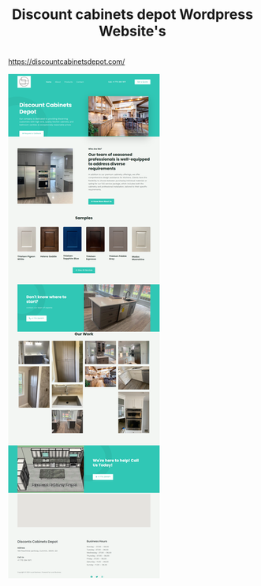 <center><h1>Discount cabinets depot Wordpress Website's</h1></center>
<br />
<a href="https://discountcabinetsdepot.com/" target="_blank"> https://discountcabinetsdepot.com/ <br/></a> <br/>
<img src="./Discount cabinets depot.png" />